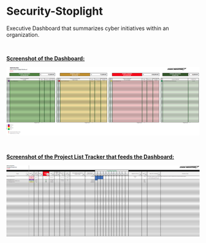 # Security-Stoplight
<p>Executive Dashboard that summarizes cyber initiatives within an organization.</p>
<p>&nbsp;</p>
<p><span style="text-decoration: underline;"><strong>Screenshot of the Dashboard:</strong></span></p>
<p><img src="https://github.com/njfanelli/Security-Stoplight/blob/main/Stoplight%20Dashboard.png" alt="" /></p>
<p>&nbsp;</p>
<p><span style="text-decoration: underline;"><strong>Screenshot of the Project List Tracker that feeds the Dashboard:</strong></span></p>
<p><img src="https://github.com/njfanelli/Security-Stoplight/blob/main/Stoplight%20Project%20List.png" alt="" /></p>
